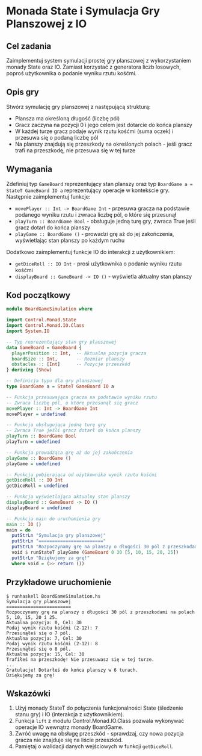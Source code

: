 # Monada State i Symulacja Gry Planszowej z IO

## Cel zadania

Zaimplementuj system symulacji prostej gry planszowej z wykorzystaniem monady State oraz IO. Zamiast korzystać z generatora liczb losowych, poproś użytkownika o podanie wyniku rzutu kośćmi.

## Opis gry

Stwórz symulację gry planszowej z następującą strukturą:
- Plansza ma określoną długość (liczbę pól)
- Gracz zaczyna na pozycji 0 i jego celem jest dotarcie do końca planszy
- W każdej turze gracz podaje wynik rzutu kośćmi (suma oczek) i przesuwa się o podaną liczbę pól
- Na planszy znajdują się przeszkody na określonych polach - jeśli gracz trafi na przeszkodę, nie przesuwa się w tej turze

## Wymagania

Zdefiniuj typ `GameBoard` reprezentujący stan planszy oraz typ `BoardGame a = StateT GameBoard IO a` reprezentujący operacje w kontekście gry. Następnie zaimplementuj funkcje:
- `movePlayer :: Int -> BoardGame Int` - przesuwa gracza na podstawie podanego wyniku rzutu i zwraca liczbę pól, o które się przesunął
- `playTurn :: BoardGame Bool` - obsługuje jedną turę gry, zwraca True jeśli gracz dotarł do końca planszy
- `playGame :: BoardGame ()` - prowadzi grę aż do jej zakończenia, wyświetlając stan planszy po każdym ruchu

Dodatkowo zaimplementuj funkcje IO do interakcji z użytkownikiem:
- `getDiceRoll :: IO Int` - prosi użytkownika o podanie wyniku rzutu kośćmi
- `displayBoard :: GameBoard -> IO ()` - wyświetla aktualny stan planszy

## Kod początkowy

```haskell
module BoardGameSimulation where

import Control.Monad.State
import Control.Monad.IO.Class
import System.IO

-- Typ reprezentujący stan gry planszowej
data GameBoard = GameBoard {
  playerPosition :: Int,  -- Aktualna pozycja gracza
  boardSize :: Int,       -- Rozmiar planszy
  obstacles :: [Int]      -- Pozycje przeszkód
} deriving (Show)

-- Definicja typu dla gry planszowej
type BoardGame a = StateT GameBoard IO a

-- Funkcja przesuwająca gracza na podstawie wyniku rzutu
-- Zwraca liczbę pól, o które przesunął się gracz
movePlayer :: Int -> BoardGame Int
movePlayer = undefined

-- Funkcja obsługująca jedną turę gry
-- Zwraca True jeśli gracz dotarł do końca planszy
playTurn :: BoardGame Bool
playTurn = undefined

-- Funkcja prowadząca grę aż do jej zakończenia
playGame :: BoardGame ()
playGame = undefined

-- Funkcja pobierająca od użytkownika wynik rzutu kośćmi
getDiceRoll :: IO Int
getDiceRoll = undefined

-- Funkcja wyświetlająca aktualny stan planszy
displayBoard :: GameBoard -> IO ()
displayBoard = undefined

-- Funkcja main do uruchomienia gry
main :: IO ()
main = do
  putStrLn "Symulacja gry planszowej"
  putStrLn "========================"
  putStrLn "Rozpoczynamy grę na planszy o długości 30 pól z przeszkodami na polach 5, 10, 15, 20 i 25."
  void $ runStateT playGame (GameBoard 0 30 [5, 10, 15, 20, 25])
  putStrLn "Dziękujemy za grę!"
  where void = (>> return ())
```

## Przykładowe uruchomienie

```
$ runhaskell BoardGameSimulation.hs
Symulacja gry planszowej
========================
Rozpoczynamy grę na planszy o długości 30 pól z przeszkodami na polach 5, 10, 15, 20 i 25.
Aktualna pozycja: 0, Cel: 30
Podaj wynik rzutu kośćmi (2-12): 7
Przesunąłeś się o 7 pól.
Aktualna pozycja: 7, Cel: 30
Podaj wynik rzutu kośćmi (2-12): 8
Przesunąłeś się o 8 pól.
Aktualna pozycja: 15, Cel: 30
Trafiłeś na przeszkodę! Nie przesuwasz się w tej turze.
...
Gratulacje! Dotarłeś do końca planszy w 6 turach.
Dziękujemy za grę!
```

## Wskazówki

1. Użyj monady StateT do połączenia funkcjonalności State (śledzenie stanu gry) i IO (interakcja z użytkownikiem).
2. Funkcja `lift` z modułu Control.Monad.IO.Class pozwala wykonywać operacje IO wewnątrz monady BoardGame.
3. Zwróć uwagę na obsługę przeszkód - sprawdzaj, czy nowa pozycja gracza nie znajduje się na liście przeszkód.
4. Pamiętaj o walidacji danych wejściowych w funkcji `getDiceRoll`.
